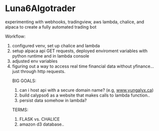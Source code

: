 # Luna6Algotrader

<p> experimenting with webhooks, tradingview, aws lambda, chalice, and alpaca to create a fully automated trading bot </p>

Workflow:
<ol> 
  <li> configured venv, set up chalice and lambda </li>
  <li> setup alpaca api GET requests, deployed enviroment variables with python runtime and in lambda console </li>
  <li> adjusted env variables </li>
  <li> figuring out a way to access real time financial data without yfinance... just through http requests. </li>

BIG GOALS: 
1. can i host api with a secure domain name? (e.g, www.yungalyx.ca)
2. build calypso6 as a website that makes calls to lambda function.. 
3. persist data somehow in lambda? 

TERMS: 
1. FLASK vs. CHALICE
2. amazon d3 database.. 
